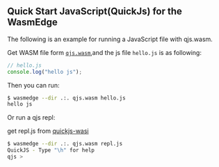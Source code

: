 ## Quick Start JavaScript(QuickJs) for the WasmEdge

The following is an example for running a JavaScript file with qjs.wasm.

Get WASM file form [`qjs.wasm`](https://github.com/L-jasmine/quickjs-wasi),and the js file `hello.js` is as following:

```js
// hello.js
console.log("hello js");
```

Then you can run:

```bash
$ wasmedge --dir .:. qjs.wasm hello.js
hello js
```

Or run a qjs repl:

get repl.js from [quickjs-wasi](https://github.com/L-jasmine/quickjs-wasi)

```bash
$ wasmedge --dir .:. qjs.wasm repl.js
QuickJS - Type "\h" for help
qjs >
```